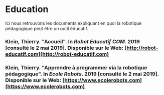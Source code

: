# Education

Ici nous retrouvons les documents expliquant en quoi la robotique pédagogique peut être un outil éducatif.

### Klein, Thierry. "Accueil". In _Robot Educatif COM_. 2019 [consulté le 2 mai 2019]. Disponible sur le Web: [http://robot-educatif.com](http://robot-educatif.com)

### Klein, Thierry. "Apprendre à programmer via la robotique pédagogique". In _Ecole Robots_. 2019 [consulté le 2 mai 2019]. Disponible sur le Web: [https://www.ecolerobots.com](https://www.ecolerobots.com)
